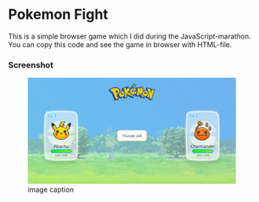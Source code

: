 # Pokemon Fight
This is a simple browser game which I did during the JavaScript-marathon. You can copy this code and see the game in browser with HTML-file.

### Screenshot
<figure><img src="/pokemon-fight.jpg"><figcaption>image caption</figcaption></figure>
